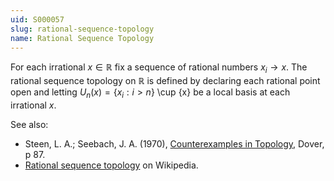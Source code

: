 ```yaml
---
uid: S000057
slug: rational-sequence-topology
name: Rational Sequence Topology
---
```

For each irrational $x \in \mathbb{R}$ fix a sequence of rational numbers $x_i \rightarrow x$. The rational sequence topology on $\mathbb{R}$ is defined by declaring each rational point open and letting $U_n(x) = \{x_i : i>n\}$ \cup \{x\} be a local basis at each irrational $x$.

See also:

* Steen, L. A.; Seebach, J. A. (1970), [Counterexamples in Topology](http://books.google.com/books/about/Counterexamples_in_Topology.html?id=DkEuGkOtSrUC), Dover, p 87.
* [Rational sequence topology](http://en.wikipedia.org/wiki/Rational_sequence_topology) on Wikipedia.

